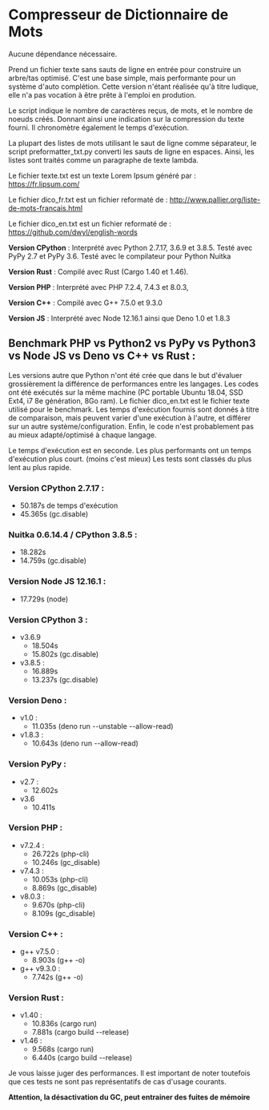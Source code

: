 # Compresseur de Dictionnaire de Mots

Aucune dépendance nécessaire.

Prend un fichier texte sans sauts de ligne en entrée pour construire un arbre/tas optimisé.
C'est une base simple, mais performante pour un système d'auto complétion.
Cette version n'étant réalisée qu'à titre ludique, elle n'a pas vocation à être prête à l'emploi en prodution.

Le script indique le nombre de caractères reçus, de mots, et le nombre de noeuds créés.
Donnant ainsi une indication sur la compression du texte fourni.
Il chronomètre également le temps d'exécution.

La plupart des listes de mots utilisant le saut de ligne comme séparateur, le script preformatter_txt.py converti les sauts de ligne en espaces. Ainsi, les listes sont traités comme un paragraphe de texte lambda.

Le fichier texte.txt est un texte Lorem Ipsum généré par : https://fr.lipsum.com/

Le fichier dico_fr.txt est un fichier reformaté de : http://www.pallier.org/liste-de-mots-francais.html

Le fichier dico_en.txt est un fichier reformaté de : https://github.com/dwyl/english-words

**Version CPython** : Interprété avec Python 2.7.17, 3.6.9 et 3.8.5. Testé avec PyPy 2.7 et PyPy 3.6. Testé avec le compilateur pour Python Nuitka

**Version Rust** : Compilé avec Rust (Cargo 1.40 et 1.46).

**Version PHP** : Interprété avec PHP 7.2.4, 7.4.3 et 8.0.3, 

**Version C++** : Compilé avec G++ 7.5.0 et 9.3.0

**Version JS** : Interprété avec Node 12.16.1 ainsi que Deno 1.0 et 1.8.3

## Benchmark PHP vs Python2 vs PyPy vs Python3 vs Node JS vs Deno vs C++ vs Rust :
Les versions autre que Python n'ont été crée que dans le but d'évaluer grossièrement la différence de performances entre les langages.
Les codes ont été exécutés sur la même machine (PC portable Ubuntu 18.04, SSD Ext4, i7 8e génération, 8Go ram).
Le fichier dico_en.txt est le fichier texte utilisé pour le benchmark.
Les temps d'exécution fournis sont donnés à titre de comparaison, mais peuvent varier d'une exécution à l'autre, et différer sur un autre système/configuration. Enfin, le code n'est probablement pas au mieux adapté/optimisé à chaque langage.

Le temps d'exécution est en seconde. Les plus performants ont un temps d'exécution plus court. (moins c'est mieux)
Les tests sont classés du plus lent au plus rapide.

### Version CPython 2.7.17 : 
  - 50.187s de temps d'exécution
  - 45.365s (gc.disable)

### Nuitka 0.6.14.4 / CPython 3.8.5 :
  - 18.282s
  - 14.759s (gc.disable)

### Version Node JS 12.16.1 :
  - 17.729s (node)

### Version CPython 3 :
  - v3.6.9
    - 18.504s
    - 15.802s (gc.disable)
  - v3.8.5 :
    - 16.889s
    - 13.237s (gc.disable)

### Version Deno :
  - v1.0 :
    - 11.035s (deno run --unstable --allow-read)
  - v1.8.3 :
    - 10.643s (deno run --allow-read)

### Version PyPy :
  - v2.7 :
    - 12.602s
  - v3.6
    - 10.411s

### Version PHP :
  - v7.2.4 :
    - 26.722s (php-cli)
    - 10.246s (gc_disable)
  - v7.4.3 :
    - 10.053s (php-cli)
    - 8.869s (gc_disable)
  - v8.0.3 :
    - 9.670s (php-cli)
    - 8.109s (gc_disable)

### Version C++ :
  - g++ v7.5.0 :
    - 8.903s (g++ -o)
  - g++ v9.3.0 :
    - 7.742s (g++ -o)

### Version Rust :
  - v1.40 :
    - 10.836s (cargo run)
    - 7.881s (cargo build --release)
  - v1.46 :
    - 9.568s (cargo run)
    - 6.440s (cargo build --release)

Je vous laisse juger des performances. Il est important de noter toutefois que ces tests ne sont pas représentatifs de cas d'usage courants.

**Attention, la désactivation du GC, peut entrainer des fuites de mémoire**
